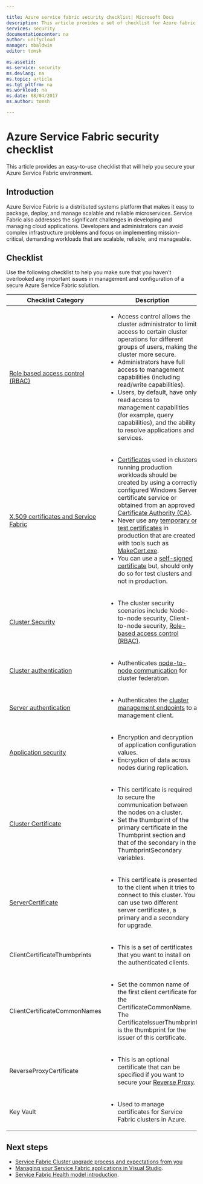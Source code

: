 ```yaml
---

title: Azure service fabric security checklist| Microsoft Docs
description: This article provides a set of checklist for Azure fabric security security.
services: security
documentationcenter: na
author: unifycloud
manager: mbaldwin
editor: tomsh

ms.assetid: 
ms.service: security
ms.devlang: na
ms.topic: article
ms.tgt_pltfrm: na
ms.workload: na
ms.date: 08/04/2017
ms.author: tomsh

---
```

# Azure Service Fabric security checklist
This article provides an easy-to-use checklist that will help you secure your Azure Service Fabric environment.

## Introduction
Azure Service Fabric is a distributed systems platform that makes it easy to package, deploy, and manage scalable and reliable microservices. Service Fabric also addresses the significant challenges in developing and managing cloud applications. Developers and administrators can avoid complex infrastructure problems and focus on implementing mission-critical, demanding workloads that are scalable, reliable, and manageable.

## Checklist
Use the following checklist to help you make sure that you haven’t overlooked any important issues in management and configuration of a secure Azure Service Fabric solution.


|Checklist Category| Description |
| ------------ | -------- |
|[Role based access control (RBAC)](https://docs.microsoft.com/azure/service-fabric/service-fabric-cluster-security-roles) | <ul><li>Access control allows the cluster administrator to limit access to certain cluster operations for different groups of users, making the cluster more secure.</li><li>Administrators have full access to management capabilities (including read/write capabilities). </li><li>	Users, by default, have only read access to management capabilities (for example, query capabilities), and the ability to resolve applications and services.</li></ul>|
|[X.509 certificates and Service Fabric](https://docs.microsoft.com/azure/service-fabric/service-fabric-cluster-security) | <ul><li>[Certificates](https://docs.microsoft.com/dotnet/framework/wcf/feature-details/working-with-certificates) used in clusters running production workloads should be created by using a correctly configured Windows Server certificate service or obtained from an approved [Certificate Authority (CA)](https://en.wikipedia.org/wiki/Certificate_authority).</li><li>Never use any [temporary or test certificates](https://docs.microsoft.com/dotnet/framework/wcf/feature-details/how-to-create-temporary-certificates-for-use-during-development) in production that are created with tools such as [MakeCert.exe](https://msdn.microsoft.com/library/windows/desktop/aa386968.aspx). </li><li>You can use a [self-signed certificate](https://docs.microsoft.com/azure/service-fabric/service-fabric-windows-cluster-x509-security) but, should only do so for test clusters and not in production.</li></ul>|
|[Cluster Security](https://docs.microsoft.com/azure/service-fabric/service-fabric-cluster-security) | <ul><li>The cluster security scenarios include Node-to-node security, Client-to-node security, [Role-based access control (RBAC)](https://docs.microsoft.com/azure/service-fabric/service-fabric-cluster-security-roles).</li></ul>|
|[Cluster authentication](https://docs.microsoft.com/azure/service-fabric/service-fabric-cluster-creation-via-arm) | <ul><li>Authenticates [node-to-node communication](https://github.com/MicrosoftDocs/azure-docs/blob/master/articles/service-fabric/service-fabric-cluster-security.md) for cluster federation. </li></ul>|
|[Server authentication](https://docs.microsoft.com/azure/service-fabric/service-fabric-cluster-creation-via-arm) | <ul><li>Authenticates the [cluster management endpoints](https://docs.microsoft.com/azure/service-fabric/service-fabric-cluster-creation-via-portal) to a management client.</li></ul>|
|[Application security](https://docs.microsoft.com/azure/service-fabric/service-fabric-cluster-creation-via-arm)| <ul><li>Encryption and decryption of application configuration values.</li><li>	Encryption of data across nodes during replication.</li></ul>|
|[Cluster Certificate](https://docs.microsoft.com/azure/service-fabric/service-fabric-windows-cluster-x509-security) | <ul><li>This certificate is required to secure the communication between the nodes on a cluster.</li><li>	Set the thumbprint of the primary certificate in the Thumbprint section and that of the secondary in the ThumbprintSecondary variables.</li></ul>|
|[ServerCertificate](https://docs.microsoft.com/azure/service-fabric/service-fabric-windows-cluster-x509-security)| <ul><li>This certificate is presented to the client when it tries to connect to this cluster. You can use two different server certificates, a primary and a secondary for upgrade.</li></ul>|
|ClientCertificateThumbprints| <ul><li>This is a set of certificates that you want to install on the authenticated clients. </li></ul>|
|ClientCertificateCommonNames| <ul><li>Set the common name of the first client certificate for the CertificateCommonName. The CertificateIssuerThumbprint is the thumbprint for the issuer of this certificate. </li></ul>|
|ReverseProxyCertificate| <ul><li>This is an optional certificate that can be specified if you want to secure your [Reverse Proxy](https://docs.microsoft.com/en-in/azure/service-fabric/service-fabric-reverseproxy). </li></ul>|
|Key Vault| <ul><li>Used to manage certificates for Service Fabric clusters in Azure.  </li></ul>|


## Next steps
- [Service Fabric Cluster upgrade process and expectations from you](https://docs.microsoft.com/azure/service-fabric/service-fabric-cluster-upgrade)
- [Managing your Service Fabric applications in Visual Studio](https://docs.microsoft.com/azure/service-fabric/service-fabric-manage-application-in-visual-studio).
- [Service Fabric Health model introduction](https://docs.microsoft.com/azure/service-fabric/service-fabric-health-introduction).
